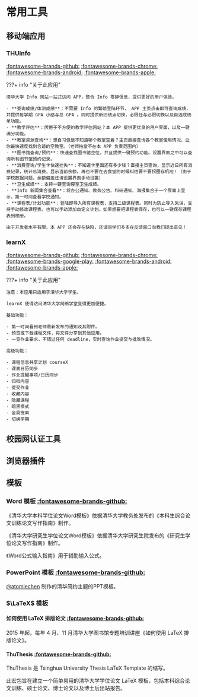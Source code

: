 # 常用工具

## 移动端应用

### THUInfo

[:fontawesome-brands-github:](https://github.com/thu-info-community/thu-info-app) [:fontawesome-brands-chrome:](https://thuinfo.net/) [:fontawesome-brands-android:](https://mirrors.tuna.tsinghua.edu.cn/github-release/thu-info-community/thu-info-app/LatestRelease/) [:fontawesome-brands-apple:](https://apps.apple.com/cn/app/thu-info/id1533968428)

???+ info "关于此应用"

	清华大学 Info 网站一站式访问 APP，整合 Info 零碎信息，提供更好的用户体验。

	- **查询成绩/体测成绩**：不需要 Info 的繁琐登陆环节， APP 主页点击即可查询成绩，并提供每学期 GPA 小结与总 GPA 。同时提供新旧绩点切换，必限任与必限切换以及自选成绩单功能。
	- **教学评估**：厌倦于不方便的教学评估网站？本 APP 提供更优良的用户界面，以及一键满分功能。
	- **教室资源查询**：想自习但是不知道哪个教室空着？主页直接查询各个教室使用情况，让你最快速度找到合适的空教室。（老师拖堂不在本 APP 负责范围内）
	- **图书馆查询/预约**：快速查找图书馆空位，并且提供一键预约功能。设置界面之中可以查询所有图书馆预约记录。
	- **消费查询/学生卡快速挂失**：不知道卡里面还有多少钱？直接主页查询，显示近日所有消费记录，统计总消费，显示当前余额。再也不要在去食堂的时候纠结要不要拐圈存机啦！（由于学校数据问题，余额偏差还请设置界面手动设置）
	- **卫生成绩**：支持一键查询寝室卫生成绩。
	- **Info 新闻集合查看**：将办公通知、教务公告、科研通知、海报集合于一个界面上显示，第一时间查看学校通知。
	- **课程表/计划功能**：登陆即导入所有课程表，支持二级课程表。同时为防止导入失误，支持手动修改课程表。也可以手动添加自定义计划。如果想要把课程表保存，也可以一键保存课程表到相册。

	由于开发者水平有限，本 APP 还会存在缺陷，还请同学们多多在反馈窗口向我们提出意见！


### learnX

[:fontawesome-brands-github:](https://github.com/robertying/learnX) [:fontawesome-brands-chrome:](https://tsinghua.app/learnX) [:fontawesome-brands-google-play:](https://play.google.com/store/apps/details?id=io.robertying.learnx) [:fontawesome-brands-android:](https://mirrors.tuna.tsinghua.edu.cn/github-release/robertying/learnX/LatestRelease/) [:fontawesome-brands-apple:](https://apps.apple.com/cn/app/learnx/id1459073115)

???+ info "关于此应用"

	注意：本应用只适用于清华大学学生。

	learnX 使得访问清华大学网络学堂变得更加便捷。

	基础功能：

	- 第一时间看到老师最新发布的通知及其附件。
	- 预览或下载课程文件，将文件分享到其他应用。
	- 一览作业要求，不错过任何 deadline，实时查询作业提交与批改情况。

	高级功能：

	- 课程信息共享计划 courseX
	- 课表日历同步
	- 作业提醒事项/日历同步
	- 归档内容
	- 提交作业
	- 收藏内容
	- 隐藏课程
	- 暗黑模式
	- 全局搜索
	- 切换学期

## 校园网认证工具

## 浏览器插件

## 模板

### Word 模板 [:fontawesome-brands-github:](https://github.com/qbh16/ThuWordThesis)

《清华大学本科学位论文Word模板》依据清华大学教务处发布的《本科生综合论文训练论文写作指南》制作。

《清华大学研究生学位论文Word模板》依据清华大学研究生院发布的《研究生学位论文写作指南》制作。

《Word公式输入指南》用于辅助输入公式。

### PowerPoint 模板 [:fontawesome-brands-github:](https://github.com/atomiechen/THU-PPT-Theme)

[@atomiechen](https://github.com/atomiechen) 制作的清华简约主题的PPT模板。

### $\LaTeX$ 模板

#### 如何使用 LaTeX 排版论文 [:fontawesome-brands-github:](https://github.com/tuna/thulib-latex-talk)

2015 年起，每年 4 月、11 月清华大学图书馆专题培训讲座《如何使用 LaTeX 排版论文》。

#### ThuThesis [:fontawesome-brands-github:](https://github.com/tuna/thuthesis)

ThuThesis 是 Tsinghua University Thesis LaTeX Template 的缩写。

此宏包旨在建立一个简单易用的清华大学学位论文 LaTeX 模板，包括本科综合论文训练、硕士论文、博士论文以及博士后出站报告。